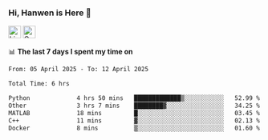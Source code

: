 ### Hi, Hanwen is Here 👋
<p>
	<a href="https://www.linkedin.com/in/liu-hanwen/"><img src="https://img.shields.io/badge/@hanwen-0A66C2?style=flat&logo=LinkedIn&logoColor=white" alt="Linkedin"  height="25px"/></a> 
	<a href="https://scholar.google.com/citations?user=HDF0su0AAAAJ"><img src="https://img.shields.io/badge/scholar-4385FE.svg?&style=plastic&logo=google-scholar&logoColor=white" alt="Google Scholar" height="25px"> </a>
</p>

📊 **The last 7 days I spent my time on** 
<!--START_SECTION:waka-->

```txt
From: 05 April 2025 - To: 12 April 2025

Total Time: 6 hrs

Python             4 hrs 50 mins   █████████████▒░░░░░░░░░░░   52.99 %
Other              3 hrs 7 mins    ████████▓░░░░░░░░░░░░░░░░   34.25 %
MATLAB             18 mins         █░░░░░░░░░░░░░░░░░░░░░░░░   03.45 %
C++                11 mins         ▓░░░░░░░░░░░░░░░░░░░░░░░░   02.13 %
Docker             8 mins          ▒░░░░░░░░░░░░░░░░░░░░░░░░   01.60 %
```

<!--END_SECTION:waka-->


<!--
**david990917/david990917** is a ✨ _special_ ✨ repository because its `README.md` (this file) appears on your GitHub profile.

Here are some ideas to get you started:

- 🔭 I’m currently working on ...
- 🌱 I’m currently learning ...
- 👯 I’m looking to collaborate on ...
- 🤔 I’m looking for help with ...
- 💬 Ask me about ...
- 📫 How to reach me: ...
- 😄 Pronouns: ...
- ⚡ Fun fact: ...
-->
